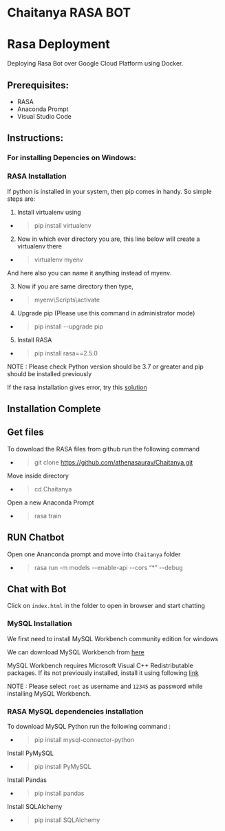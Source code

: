 # Chaitanya RASA BOT

# Rasa Deployment
Deploying Rasa Bot over Google Cloud Platform using Docker.

## Prerequisites:
- RASA
- Anaconda Prompt
- Visual Studio Code

## Instructions:

### For installing Depencies on Windows:

### RASA Installation

If python is installed in your system, then pip comes in handy.
So simple steps are:
1) Install virtualenv using

- > pip install virtualenv 

2) Now in which ever directory you are, this line below will create a virtualenv there

 - > virtualenv myenv

And here also you can name it anything instead of myenv.

3) Now if you are same directory then type,

- > myenv\Scripts\activate

4) Upgrade pip (Please use this command in administrator mode)

- > pip install --upgrade pip

5) Install RASA

- > pip install rasa==2.5.0

NOTE : Please check Python version should be 3.7 or greater and pip should be installed previously

If the rasa installation gives error, try this [solution](https://stackoverflow.com/questions/64291087/matplotlib-module-sip-has-no-attribute-setapi)


## Installation Complete

## Get files

To download the RASA files from github run the following command 

- > git clone https://github.com/athenasaurav/Chaitanya.git

Move inside directory

- > cd Chaitanya

Open a new Anaconda Prompt

- > rasa train


## RUN Chatbot

Open one Ananconda prompt and move into ```Chaitanya``` folder

- > rasa run -m models --enable-api --cors “*” --debug


## Chat with Bot

Click on ```index.html``` in the folder to open in browser and start chatting



### MySQL Installation

We first need to install MySQL Workbench community edition for windows

We can download MySQL Workbench from [here](https://dev.mysql.com/downloads/workbench/)

MySQL Workbench requires Microsoft Visual C++ Redistributable packages. If its not previously installed, install it using following [link](https://docs.microsoft.com/en-us/cpp/windows/latest-supported-vc-redist?view=msvc-170)

NOTE : Please select ```root``` as username and ```12345``` as password while installing MySQL Workbench.

### RASA MySQL dependencies installation

To download MySQL Python run the following command :

- > pip install mysql-connector-python

Install PyMySQL

- > pip install PyMySQL

Install Pandas

- > pip install pandas

Install SQLAlchemy

- > pip install SQLAlchemy
